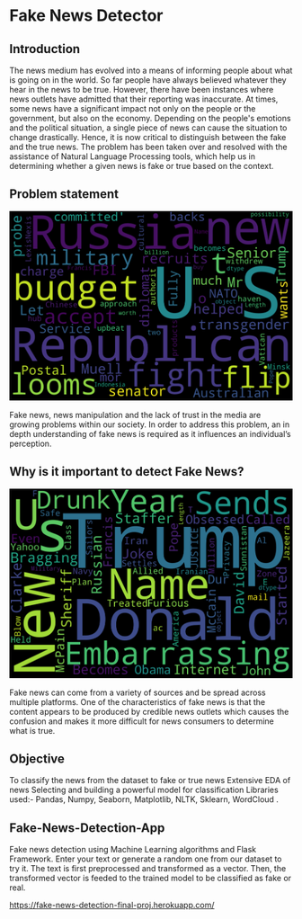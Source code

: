 # Fake News Detector

## Introduction

The news medium has evolved into a means of informing people about what is going on in the world. So far people have always believed whatever they hear in the news to be true. However, there have been instances where news outlets have admitted that their reporting was inaccurate. At times, some news have a significant impact not only on the people or the government, but also on the economy. Depending on the people's emotions and the political situation, a single piece of news can cause the situation to change drastically. Hence, it is now critical to distinguish between the fake and the true news. The problem has been taken over and resolved with the assistance of Natural Language Processing tools, which help us in determining whether a given news is fake or true based on the context.


## Problem statement

![This is an image](https://github.com/aditi2490/Fake-News-Detection/blob/main/wordcloud_tn.png)

Fake news, news manipulation and the lack of trust in the media are growing problems within our society. In order to address this problem, an in depth understanding of fake news is required as it influences an individual’s perception.

## Why is it important to detect Fake News?

![This is an image](https://github.com/aditi2490/Fake-News-Detection/blob/main/wordcloud_fn.png)

Fake news can come from a variety of sources and be spread across multiple platforms. One of the characteristics of fake news is that the content appears to be produced by credible news outlets which causes the confusion and makes it more difficult for news consumers to determine what is true.

## Objective

To classify the news from the dataset to fake or true news
Extensive EDA of news
Selecting and building a powerful model for classification
Libraries used:-
Pandas, Numpy, Seaborn, Matplotlib, NLTK, Sklearn, WordCloud .

## Fake-News-Detection-App

Fake news detection using Machine Learning algorithms and Flask Framework. Enter your text or generate a random one from our dataset to try it. The text is first preprocessed and transformed as a vector. Then, the transformed vector is feeded to the trained model to be classified as fake or real.

https://fake-news-detection-final-proj.herokuapp.com/